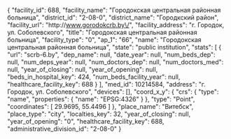 {
    "facility_id": 688,
    "facility_name": "Городокская центральная районная больница",
    "district_id": "2-08-0",
    "district_name": "Городкский район",
    "facility_url": "http:\/\/www.gorodokcrb.by\/",
    "facility_address": "г. Городок, ул. Соболевского",
    "title": "Городокская центральная районная больница",
    "facility_type": "0",
    "ap_1": "66",
    "name": "Городокская центральная районная больница",
    "state": "public institution",
    "stats": [
        {
            "url": "scrb-6.by",
            "dep_name": null,
            "date_year": null,
            "num_beds_dep": null,
            "num_deps_year": null,
            "num_doctors_dep": null,
            "num_doctors_med": null,
            "year_of_closing": null,
            "year_of_opening": null,
            "beds_in_hospital_key": 424,
            "num_beds_facility_year": null,
            "healthcare_facility_key": 688
        }
    ],
    "med_id": 10214584,
    "address": "г. Городок, ул. Соболевского",
    "devices": [],
    "coord_x_y": {
        "crs": {
            "type": "name",
            "properties": {
                "name": "EPSG:4326"
            }
        },
        "type": "Point",
        "coordinates": [
            29.9695,
            55.4496
        ]
    },
    "place_name": "Витебск",
    "place_type": "city",
    "localties_key": 32,
    "year_of_closing": null,
    "year_of_opening": "0",
    "healthcare_facility_key": 688,
    "administrative_division_id": "2-08-0"
}